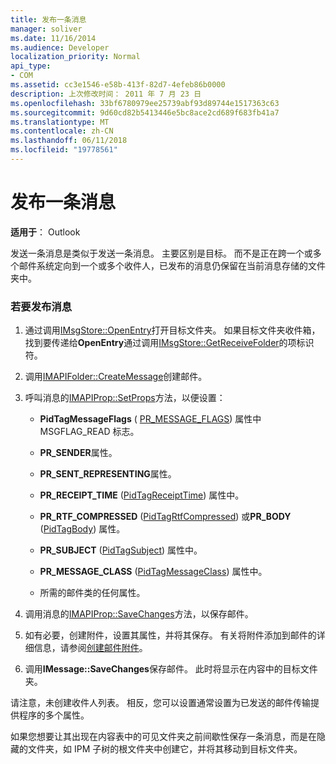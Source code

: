 ```yaml
---
title: 发布一条消息
manager: soliver
ms.date: 11/16/2014
ms.audience: Developer
localization_priority: Normal
api_type:
- COM
ms.assetid: cc3e1546-e58b-413f-82d7-4efeb86b0000
description: 上次修改时间： 2011 年 7 月 23 日
ms.openlocfilehash: 33bf6780979ee25739abf93d89744e1517363c63
ms.sourcegitcommit: 9d60cd82b5413446e5bc8ace2cd689f683fb41a7
ms.translationtype: MT
ms.contentlocale: zh-CN
ms.lasthandoff: 06/11/2018
ms.locfileid: "19778561"
---
```

# <a name="posting-a-message"></a>发布一条消息

**适用于**： Outlook 
  
发送一条消息是类似于发送一条消息。 主要区别是目标。 而不是正在跨一个或多个邮件系统定向到一个或多个收件人，已发布的消息仍保留在当前消息存储的文件夹中。
  
### <a name="to-post-a-message"></a>若要发布消息
  
1. 通过调用[IMsgStore::OpenEntry](imsgstore-openentry.md)打开目标文件夹。 如果目标文件夹收件箱，找到要传递给**OpenEntry**通过调用[IMsgStore::GetReceiveFolder](imsgstore-getreceivefolder.md)的项标识符。 
    
2. 调用[IMAPIFolder::CreateMessage](imapifolder-createmessage.md)创建邮件。 
    
3. 呼叫消息的[IMAPIProp::SetProps](imapiprop-setprops.md)方法，以便设置： 
    
   - **PidTagMessageFlags** ( [PR_MESSAGE_FLAGS](pidtagmessageflags-canonical-property.md)) 属性中 MSGFLAG_READ 标志。
    
   - **PR_SENDER**属性。 
    
   - **PR_SENT_REPRESENTING**属性。 
    
   - **PR_RECEIPT_TIME** ([PidTagReceiptTime](pidtagreceipttime-canonical-property.md)) 属性中。
    
   - **PR_RTF_COMPRESSED** ([PidTagRtfCompressed](pidtagrtfcompressed-canonical-property.md)) 或**PR_BODY** ([PidTagBody](pidtagbody-canonical-property.md)) 属性。
    
   - **PR_SUBJECT** ([PidTagSubject](pidtagsubject-canonical-property.md)) 属性中。
    
   - **PR_MESSAGE_CLASS** ([PidTagMessageClass](pidtagmessageclass-canonical-property.md)) 属性中。
    
   - 所需的邮件类的任何属性。
    
4. 调用消息的[IMAPIProp::SaveChanges](imapiprop-savechanges.md)方法，以保存邮件。 
    
5. 如有必要，创建附件，设置其属性，并将其保存。 有关将附件添加到邮件的详细信息，请参阅[创建邮件附件](creating-a-message-attachment.md)。
    
6. 调用**IMessage::SaveChanges**保存邮件。 此时将显示在内容中的目标文件夹。 
    
请注意，未创建收件人列表。 相反，您可以设置通常设置为已发送的邮件传输提供程序的多个属性。 
  
如果您想要让其出现在内容表中的可见文件夹之前间歇性保存一条消息，而是在隐藏的文件夹，如 IPM 子树的根文件夹中创建它，并将其移动到目标文件夹。 
  

